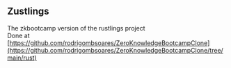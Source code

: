 ## Zustlings
The zkbootcamp version of the rustlings project  
Done at [https://github.com/rodrigombsoares/ZeroKnowledgeBootcampClone](https://github.com/rodrigombsoares/ZeroKnowledgeBootcampClone/tree/main/rust)
